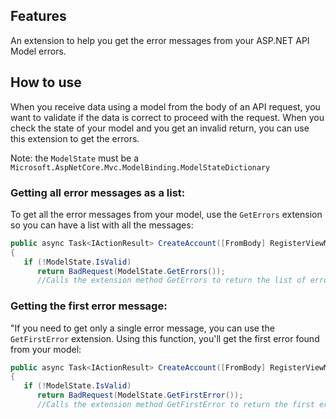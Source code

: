 ## Features
An extension to help you get the error messages from your ASP.NET API Model errors.

## How to use
When you receive data using a model from the body of an API request, you want to validate if the data is correct to proceed with the request. When you check the state of your model and you get an invalid return, you can use this extension to get the errors.

Note: the `ModelState` must be a `Microsoft.AspNetCore.Mvc.ModelBinding.ModelStateDictionary`

### Getting all error messages as a list:

To get all the error messages from your model, use the `GetErrors` extension so you can have a list with all the messages:
```csharp
public async Task<IActionResult> CreateAccount([FromBody] RegisterViewModel model)
{
   if (!ModelState.IsValid)
      return BadRequest(ModelState.GetErrors());
      //Calls the extension method GetErrors to return the list of errors
```

### Getting the first error message:

"If you need to get only a single error message, you can use the `GetFirstError` extension. Using this function, you'll get the first error found from your model:
```csharp
public async Task<IActionResult> CreateAccount([FromBody] RegisterViewModel model)
{
   if (!ModelState.IsValid)
      return BadRequest(ModelState.GetFirstError());
      //Calls the extension method GetFirstError to return the first error message found
```